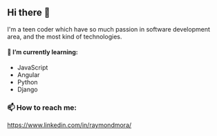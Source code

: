 ## Hi there 👋

I'm a teen coder which have so much passion in software development area, and the most kind of technologies.

#### 🌱 I’m currently learning:
- JavaScript
- Angular
- Python
- Django

### 📫 How to reach me:

https://www.linkedin.com/in/raymondmora/

<!--
**MrDavid0614/MrDavid0614** is a ✨ _special_ ✨ repository because its `README.md` (this file) appears on your GitHub profile.

Here are some ideas to get you started:

- 🔭 I’m currently working on ...
- 🌱 I’m currently learning ...
- 👯 I’m looking to collaborate on ...
- 🤔 I’m looking for help with ...
- 💬 Ask me about ...
- 📫 How to reach me: ...
- 😄 Pronouns: ...
- ⚡ Fun fact: ...
-->

